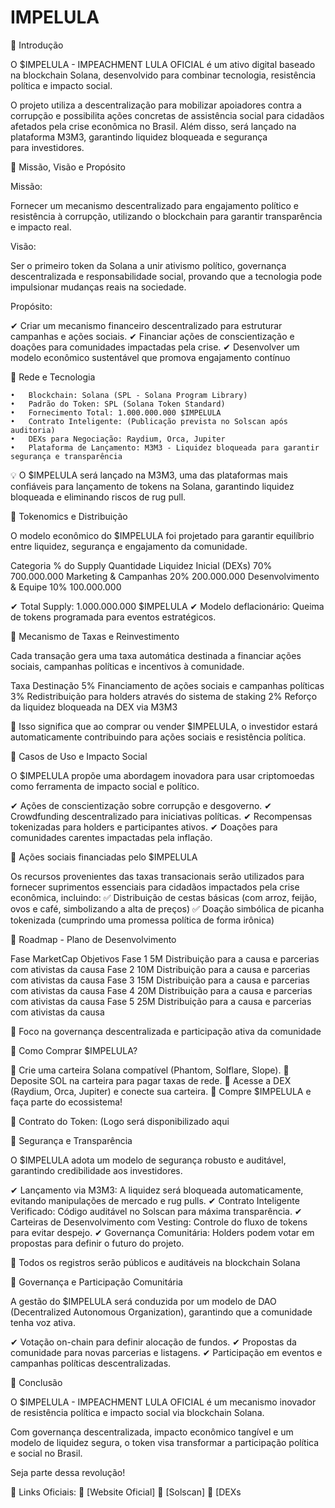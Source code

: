 # IMPELULA

📌 Introdução

O $IMPELULA - IMPEACHMENT LULA OFICIAL é um ativo digital baseado na blockchain Solana, desenvolvido para combinar tecnologia, resistência política e impacto social.

O projeto utiliza a descentralização para mobilizar apoiadores contra a corrupção e possibilita ações concretas de assistência social para cidadãos afetados pela crise econômica no Brasil. Além disso, será lançado na plataforma M3M3, garantindo liquidez bloqueada e segurança para investidores.

📌 Missão, Visão e Propósito

Missão:

Fornecer um mecanismo descentralizado para engajamento político e resistência à corrupção, utilizando o blockchain para garantir transparência e impacto real.

Visão:

Ser o primeiro token da Solana a unir ativismo político, governança descentralizada e responsabilidade social, provando que a tecnologia pode impulsionar mudanças reais na sociedade.

Propósito:

✔ Criar um mecanismo financeiro descentralizado para estruturar campanhas e ações sociais.
✔ Financiar ações de conscientização e doações para comunidades impactadas pela crise.
✔ Desenvolver um modelo econômico sustentável que promova engajamento contínuo

📌 Rede e Tecnologia

	•	Blockchain: Solana (SPL - Solana Program Library)
	•	Padrão do Token: SPL (Solana Token Standard)
	•	Fornecimento Total: 1.000.000.000 $IMPELULA
	•	Contrato Inteligente: (Publicação prevista no Solscan após auditoria)
	•	DEXs para Negociação: Raydium, Orca, Jupiter
	•	Plataforma de Lançamento: M3M3 - Liquidez bloqueada para garantir segurança e transparência

💡 O $IMPELULA será lançado na M3M3, uma das plataformas mais confiáveis para lançamento de tokens na Solana, garantindo liquidez bloqueada e eliminando riscos de rug pull.

📌 Tokenomics e Distribuição

O modelo econômico do $IMPELULA foi projetado para garantir equilíbrio entre liquidez, segurança e engajamento da comunidade.

Categoria	                      % do Supply	       Quantidade
Liquidez Inicial (DEXs)	         70%	          700.000.000
Marketing & Campanhas	     20%	          200.000.000
Desenvolvimento & Equipe	 10%	          100.000.000

✔ Total Supply: 1.000.000.000 $IMPELULA
✔ Modelo deflacionário: Queima de tokens programada para eventos estratégicos.

📌 Mecanismo de Taxas e Reinvestimento

Cada transação gera uma taxa automática destinada a financiar ações sociais, campanhas políticas e incentivos à comunidade.

Taxa	Destinação
5%	Financiamento de ações sociais e campanhas políticas
3%	Redistribuição para holders através do sistema de staking
2%	Reforço da liquidez bloqueada na DEX via M3M3

📌 Isso significa que ao comprar ou vender $IMPELULA, o investidor estará automaticamente contribuindo para ações sociais e resistência política.

📌 Casos de Uso e Impacto Social

O $IMPELULA propõe uma abordagem inovadora para usar criptomoedas como ferramenta de impacto social e político.

✔ Ações de conscientização sobre corrupção e desgoverno.
✔ Crowdfunding descentralizado para iniciativas políticas.
✔ Recompensas tokenizadas para holders e participantes ativos.
✔ Doações para comunidades carentes impactadas pela inflação.

🔹 Ações sociais financiadas pelo $IMPELULA

Os recursos provenientes das taxas transacionais serão utilizados para fornecer suprimentos essenciais para cidadãos impactados pela crise econômica, incluindo:
✅ Distribuição de cestas básicas (com arroz, feijão, ovos e café, simbolizando a alta de preços)
✅ Doação simbólica de picanha tokenizada (cumprindo uma promessa política de forma irônica)

📌 Roadmap - Plano de Desenvolvimento

Fase		MarketCap												Objetivos
Fase 1			  5M				 	Distribuição para a causa e parcerias com ativistas da causa
Fase 2			  10M				Distribuição para a causa e parcerias com ativistas da causa
Fase 3		      15M				Distribuição para a causa e parcerias com ativistas da causa
Fase 4			  20M				Distribuição para a causa e parcerias com ativistas da causa
Fase 5			  25M				Distribuição para a causa e parcerias com ativistas da causa

🚀 Foco na governança descentralizada e participação ativa da comunidade

📌 Como Comprar $IMPELULA?

⿡ Crie uma carteira Solana compatível (Phantom, Solflare, Slope).
⿢ Deposite SOL na carteira para pagar taxas de rede.
⿣ Acesse a DEX (Raydium, Orca, Jupiter) e conecte sua carteira.
⿤ Compre $IMPELULA e faça parte do ecossistema!

📌 Contrato do Token: (Logo será disponibilizado aqui

📌 Segurança e Transparência

O $IMPELULA adota um modelo de segurança robusto e auditável, garantindo credibilidade aos investidores.

✔ Lançamento via M3M3: A liquidez será bloqueada automaticamente, evitando manipulações de mercado e rug pulls.
✔ Contrato Inteligente Verificado: Código auditável no Solscan para máxima transparência.
✔ Carteiras de Desenvolvimento com Vesting: Controle do fluxo de tokens para evitar despejo.
✔ Governança Comunitária: Holders podem votar em propostas para definir o futuro do projeto.

📌 Todos os registros serão públicos e auditáveis na blockchain Solana

📌 Governança e Participação Comunitária

A gestão do $IMPELULA será conduzida por um modelo de DAO (Decentralized Autonomous Organization), garantindo que a comunidade tenha voz ativa.

✔ Votação on-chain para definir alocação de fundos.
✔ Propostas da comunidade para novas parcerias e listagens.
✔ Participação em eventos e campanhas políticas descentralizadas.

📌 Conclusão

O $IMPELULA - IMPEACHMENT LULA OFICIAL é um mecanismo inovador de resistência política e impacto social via blockchain Solana.

Com governança descentralizada, impacto econômico tangível e um modelo de liquidez segura, o token visa transformar a participação política e social no Brasil.

Seja parte dessa revolução!

📌 Links Oficiais:
🔗 [Website Oficial]
🔗 [Solscan]
🔗 [DEXs
